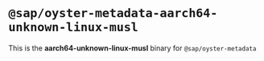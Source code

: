 # `@sap/oyster-metadata-aarch64-unknown-linux-musl`

This is the **aarch64-unknown-linux-musl** binary for `@sap/oyster-metadata`
